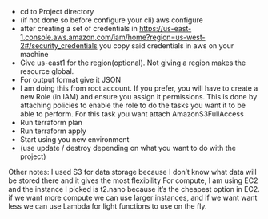 - cd to Project directory 
- (if not done so before configure your cli) aws configure
- after creating a set of credentials in https://us-east-1.console.aws.amazon.com/iam/home?region=us-west-2#/security_credentials you copy said credentials in aws on your machine
- Give us-east1 for the region(optional). Not giving a region makes the resource global. 
- For output format give it JSON
- I am doing this from root account. If you prefer, you will have to create a new Role (in IAM) and ensure you assign it permissions. This is done  by attaching policies to enable the role to do the tasks you want it to be able to perform. For this task you want attach AmazonS3FullAccess 
- Run terraform plan
- Run terraform apply
- Start using you new environment
- (use update / destroy depending on what you want to do with the project)

Other notes: 
I used S3 for data storage because I don’t know what data will be stored there and it gives the most flexibility
For compute, I am using EC2 and the instance I picked is t2.nano because it’s the cheapest option in EC2.
if we want more compute we can use larger instances, and if we want want less we can use Lambda for light functions to use on the fly.

